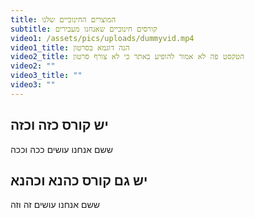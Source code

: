 ```yaml
---
title: המוצרים החינוכיים שלנו
subtitle: קורסים חינוכיים שאנחנו מעבירים
video1: /assets/pics/uploads/dummyvid.mp4
video1_title: הנה דוגמא בסרטון
video2_title: הטקסט פה לא אמור להופיע באתר כי לא צורף סרטון
video2: ""
video3_title: ""
video3: ""
---
```


## יש קורס כזה וכזה

ששם אנחנו עושים ככה וככה

## יש גם קורס כהנא וכהנא

ששם אנחנו עושים זה וזה
